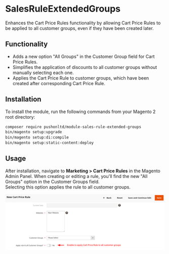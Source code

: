 # SalesRuleExtendedGroups

Enhances the Cart Price Rules functionality by allowing Cart Price Rules to be applied to all customer groups, even if they have been created later.

## Functionality

- Adds a new option "All Groups" in the Customer Group field for Cart Price Rules.
- Simplifies the application of discounts to all customer groups without manually selecting each one.
- Applies the Cart Price Rule to customer groups, which have been created after corresponding Cart Price Rule. 

## Installation

To install the module, run the following commands from your Magento 2 root directory:

```bash
composer require pushonltd/module-sales-rule-extended-groups
bin/magento setup:upgrade
bin/magento setup:di:compile
bin/magento setup:static-content:deploy
```

## Usage

After installation, navigate to **Marketing > Cart Price Rules** in the Magento Admin Panel. When creating or editing a rule, you'll find the new "All Groups" option in the Customer Groups field.  
Selecting this option applies the rule to all customer groups.

![Cart Rule Edit Page](./docs/img/cart_rule_edit_page.png)
